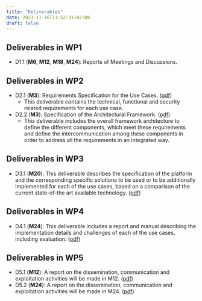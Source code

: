 ```yaml
---
title: "Deliverables"
date: 2023-11-16T11:52:31+02:00
draft: false
---
```


## Deliverables in WP1

* D1.1 (**M6**, **M12**, **M18**, **M24**): Reports of Meetings and Discussions.


## Deliverables in WP2

* D2.1 (**M3**): Requirements Specification for the Use Cases. ([pdf](/files/D2.1.pdf))
  * This deliverable contains the technical, functional and security related requirements for each use case. 
* D2.2 (**M3**): Specification of the Architectural Framework. ([pdf](/files/D2.2.pdf))
  * This deliverable includes the overall framework architecture to define the different components, which meet these requirements and define the intercommunication among these components in order to address all the requirements in an integrated way.

## Deliverables in WP3

* D3.1 (**M20**): This deliverable describes the specification of the platform and the corresponding specific solutions to be used or to be additionally implemented for each of the use cases, based on a comparison of the current state-of-the art available technology. ([pdf](/files/D3.1.pdf))


## Deliverables in WP4

* D4.1 (**M24**): This deliverable includes a report and manual describing the implementation details and challenges of each of the use cases, including evaluation. ([pdf](/files/D4.1.pdf))

## Deliverables in WP5

* D5.1 (**M12**): A report on the dissemination, communication and exploitation activities will be made in M12. ([pdf](/files/D5.1.pdf))
* D5.2 (**M24**): A report on the dissemination, communication and exploitation activities will be made in M24. ([pdf](/files/D5.2.pdf))

